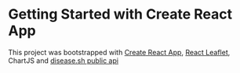 # Getting Started with Create React App

This project was bootstrapped with [Create React App](https://github.com/facebook/create-react-app), [React Leaflet](https://react-leaflet.js.org/), ChartJS and [disease.sh public api](https://disease.sh/)
